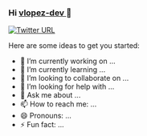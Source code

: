 ### Hi [ vlopez-dev ][website] 👋

[![Twitter URL](https://img.shields.io/twitter/url?label=vlopez-dev&logo=twitter&style=for-the-badge&url=https%3A%2F%2Ftwitter.com%2Fvicdev_l)](https://twitter.com/vicdev_l)


Here are some ideas to get you started:

- 🔭 I’m currently working on ...
- 🌱 I’m currently learning ...
- 👯 I’m looking to collaborate on ...
- 🤔 I’m looking for help with ...
- 💬 Ask me about ...
- 📫 How to reach me: ...
- 😄 Pronouns: ...
- ⚡ Fun fact: ...


<!-- Links -->
[website]:http://vic.com/
